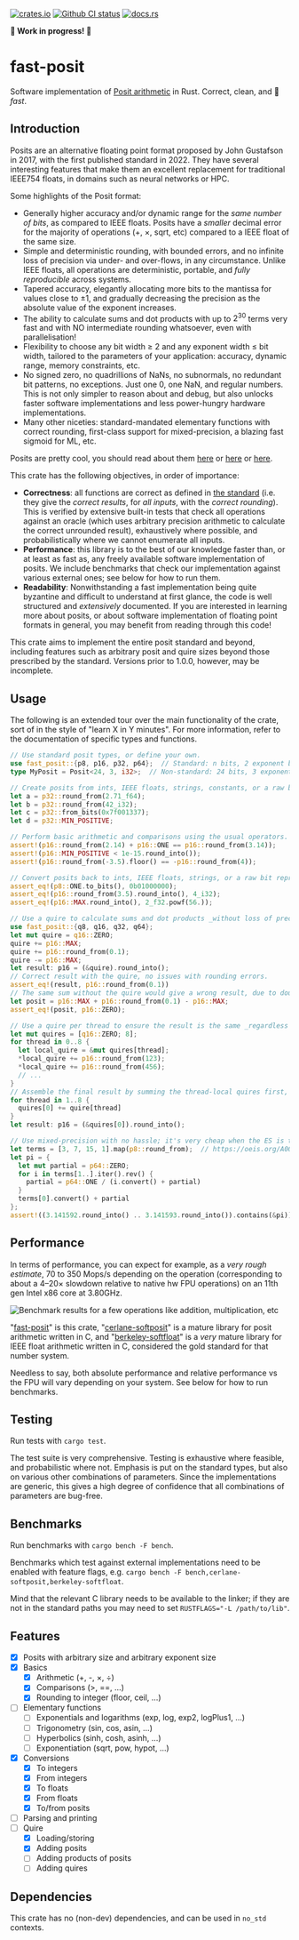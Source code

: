 [<img alt="crates.io" src="https://img.shields.io/crates/v/fast_posit">](https://crates.io/crates/fast-posit)
[<img alt="Github CI status" src="https://img.shields.io/github/actions/workflow/status/andrepd/posit-rust/ci.yml">](https://github.com/andrepd/posit-rust)
[<img alt="docs.rs" src="https://img.shields.io/docsrs/fast-posit">](https://docs.rs/fast-posit/latest/fast_posit/)

**🚧 Work in progress! 🚧**

# fast-posit

Software implementation of [Posit arithmetic](https://posithub.org/docs/Posits4.pdf) in Rust.
Correct, clean, and 🚀 *fast*.

## Introduction

Posits are an alternative floating point format proposed by John Gustafson in 2017, with the first
published standard in 2022. They have several interesting features that make them an excellent
replacement for traditional IEEE754 floats, in domains such as neural networks or HPC.

Some highlights of the Posit format:

- Generally higher accuracy and/or dynamic range for the *same number of bits*, as compared to IEEE
  floats. Posits have a *smaller* decimal error for the majority of operations (+, ×, sqrt, etc)
  compared to a IEEE float of the same size.
- Simple and deterministic rounding, with bounded errors, and no infinite loss of precision via
  under- and over-flows, in any circumstance. Unlike IEEE floats, all operations are
  deterministic, portable, and *fully reproducible* across systems.
- Tapered accuracy, elegantly allocating more bits to the mantissa for values close to ±1,
  and gradually decreasing the precision as the absolute value of the exponent increases.
- The ability to calculate sums and dot products with up to $2^{30}$ terms very fast and with NO
  intermediate rounding whatsoever, even with parallelisation!
- Flexibility to choose any bit width ≥ 2 and any exponent width ≤ bit width, tailored to the
  parameters of your application: accuracy, dynamic range, memory constraints, etc.
- No signed zero, no quadrillions of NaNs, no subnormals, no redundant bit patterns, no exceptions.
  Just one 0, one NaN, and regular numbers. This is not only simpler to reason about and debug,
  but also unlocks faster software implementations and less power-hungry hardware
  implementations.
- Many other niceties: standard-mandated elementary functions with correct rounding, first-class
  support for mixed-precision, a blazing fast sigmoid for ML, etc.

Posits are pretty cool, you should read about them [here](https://posithub.org/docs/Posits4.pdf) or
[here](https://posithub.org/docs/posit_standard-2.pdf) or
[here](https://groups.google.com/g/unum-computing).

This crate has the following objectives, in order of importance:

- **Correctness**: all functions are correct as defined in [the standard] (i.e. they give
  the *correct results*, for *all inputs*, with the *correct rounding*). This is verified by
  extensive built-in tests that check all operations against an oracle (which uses arbitrary
  precision arithmetic to calculate the correct unrounded result), exhaustively where possible,
  and probabilistically where we cannot enumerate all inputs.
- **Performance**: this library is to the best of our knowledge faster than, or at least as fast
  as, any freely available software implementation of posits. We include benchmarks that check our
  implementation against various external ones; see below for how to run them.
- **Readability**: Nonwithstanding a fast implementation being quite byzantine and difficult to
  understand at first glance, the code is well structured and *extensively* documented. If you are
  interested in learning more about posits, or about software implementation of floating point
  formats in general, you may benefit from reading through this code!

This crate aims to implement the entire posit standard and beyond, including features such as
arbitrary posit and quire sizes beyond those prescribed by the standard. Versions prior to 1.0.0,
however, may be incomplete.

## Usage

The following is an extended tour over the main functionality of the crate, sort of in the style
of "learn X in Y minutes". For more information, refer to the documentation of specific types and
functions.

```rust
// Use standard posit types, or define your own.
use fast_posit::{p8, p16, p32, p64};  // Standard: n bits, 2 exponent bits
type MyPosit = Posit<24, 3, i32>;  // Non-standard: 24 bits, 3 exponent bits

// Create posits from ints, IEEE floats, strings, constants, or a raw bit representation.
let a = p32::round_from(2.71_f64);
let b = p32::round_from(42_i32);
let c = p32::from_bits(0x7f001337);
let d = p32::MIN_POSITIVE;

// Perform basic arithmetic and comparisons using the usual operators.
assert!(p16::round_from(2.14) + p16::ONE == p16::round_from(3.14));
assert!(p16::MIN_POSITIVE < 1e-15.round_into());
assert!(p16::round_from(-3.5).floor() == -p16::round_from(4));

// Convert posits back to ints, IEEE floats, strings, or a raw bit representation.
assert_eq!(p8::ONE.to_bits(), 0b01000000);
assert_eq!(p16::round_from(3.5).round_into(), 4_i32);
assert_eq!(p16::MAX.round_into(), 2_f32.powf(56.));

// Use a quire to calculate sums and dot products _without loss of precision_!
use fast_posit::{q8, q16, q32, q64};
let mut quire = q16::ZERO;
quire += p16::MAX;
quire += p16::round_from(0.1);
quire -= p16::MAX;
let result: p16 = (&quire).round_into();
// Correct result with the quire, no issues with rounding errors.
assert_eq!(result, p16::round_from(0.1))
// The same sum without the quire would give a wrong result, due to double rounding.
let posit = p16::MAX + p16::round_from(0.1) - p16::MAX;
assert_eq!(posit, p16::ZERO);

// Use a quire per thread to ensure the result is the same _regardless of parallelisation_!
let mut quires = [q16::ZERO; 8];
for thread in 0..8 {
  let local_quire = &mut quires[thread];
  *local_quire += p16::round_from(123);
  *local_quire += p16::round_from(456);
  // ...
}
// Assemble the final result by summing the thread-local quires first, then converting to posit.
for thread in 1..8 {
  quires[0] += quire[thread]
}
let result: p16 = (&quires[0]).round_into();

// Use mixed-precision with no hassle; it's very cheap when the ES is the same.
let terms = [3, 7, 15, 1].map(p8::round_from);  // https://oeis.org/A001203
let pi = {
  let mut partial = p64::ZERO;
  for i in terms[1..].iter().rev() {
    partial = p64::ONE / (i.convert() + partial)
  }
  terms[0].convert() + partial
};
assert!((3.141592.round_into() .. 3.141593.round_into()).contains(&pi));
```

## Performance

In terms of performance, you can expect for example, as a *very rough estimate*, 70 to 350 Mops/s
depending on the operation (corresponding to about a 4–20× slowdown relative to native hw FPU
operations) on an 11th gen Intel x86 core at 3.80GHz.

![Benchmark results for a few operations like addition, multiplication, etc](perf.svg)

"[fast-posit]" is this crate, "[cerlane-softposit]" is a mature library for posit arithmetic
written in C, and "[berkeley-softfloat]" is a *very* mature library for IEEE float arithmetic
written in C, considered the gold standard for that number system.

Needless to say, both absolute performance and relative performance vs the FPU will vary
depending on your system. See below for how to run benchmarks.

[fast-posit]: https://crates.io/crates/fast-posit
[cerlane-softposit]: https://gitlab.com/cerlane/SoftPosit
[berkeley-softfloat]: http://www.jhauser.us/arithmetic/SoftFloat.html

## Testing

Run tests with `cargo test`.

The test suite is very comprehensive. Testing is exhaustive where feasible, and probabilistic where
not. Emphasis is put on the standard types, but also on various other combinations of parameters.
Since the implementations are generic, this gives a high degree of confidence that all
combinations of parameters are bug-free.

## Benchmarks

Run benchmarks with `cargo bench -F bench`.

Benchmarks which test against external implementations need to be enabled with feature flags, e.g.
`cargo bench -F bench,cerlane-softposit,berkeley-softfloat`.

Mind that the relevant C library needs to be available to the linker; if they are not in the
standard paths you may need to set `RUSTFLAGS="-L /path/to/lib"`.

## Features

- [x] Posits with arbitrary size and arbitrary exponent size
- [x] Basics
  - [x] Arithmetic (+, -, ×, ÷)
  - [x] Comparisons (>, ==, …)
  - [x] Rounding to integer (floor, ceil, …)
- [ ] Elementary functions
  - [ ] Exponentials and logarithms (exp, log, exp2, logPlus1, …)
  - [ ] Trigonometry (sin, cos, asin, …)
  - [ ] Hyperbolics (sinh, cosh, asinh, …)
  - [ ] Exponentiation (sqrt, pow, hypot, …)
- [x] Conversions
  - [x] To integers
  - [x] From integers
  - [x] To floats
  - [x] From floats
  - [x] To/from posits
- [ ] Parsing and printing
- [ ] Quire
  - [x] Loading/storing
  - [x] Adding posits
  - [ ] Adding products of posits
  - [ ] Adding quires

## Dependencies

This crate has no (non-dev) dependencies, and can be used in `no_std` contexts.

[the standard]: https://posithub.org/docs/posit_standard-2.pdf
